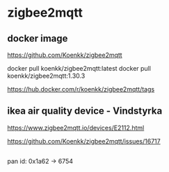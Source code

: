 # zigbee2mqtt

## docker image
https://github.com/Koenkk/zigbee2mqtt

docker pull koenkk/zigbee2mqtt:latest
docker pull koenkk/zigbee2mqtt:1.30.3

https://hub.docker.com/r/koenkk/zigbee2mqtt/tags

## ikea air quality device - Vindstyrka
https://www.zigbee2mqtt.io/devices/E2112.html

https://github.com/Koenkk/zigbee2mqtt/issues/16717

##

pan id: 0x1a62 -> 6754
